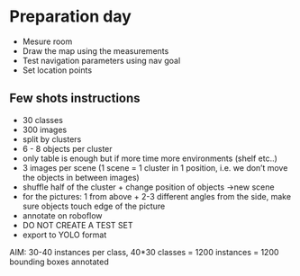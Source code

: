 # Preparation day

- Mesure room
- Draw the map using the measurements
- Test navigation parameters using nav goal
- Set location points

## Few shots instructions

- 30 classes
- 300 images
- split by clusters
- 6 - 8 objects per cluster
- only table is enough but if more time more environments (shelf etc..)
- 3 images per scene (1 scene = 1 cluster in 1 position, i.e. we don’t move the objects in between images)
- shuffle half of the cluster + change position of objects →new scene 
- for the pictures: 1 from above + 2-3 different angles from the side, make sure objects touch edge of the picture
- annotate on roboflow
- DO NOT CREATE A TEST SET
- export to YOLO format

AIM: 30-40 instances per class, 40*30 classes = 1200 instances = 1200 bounding boxes annotated

